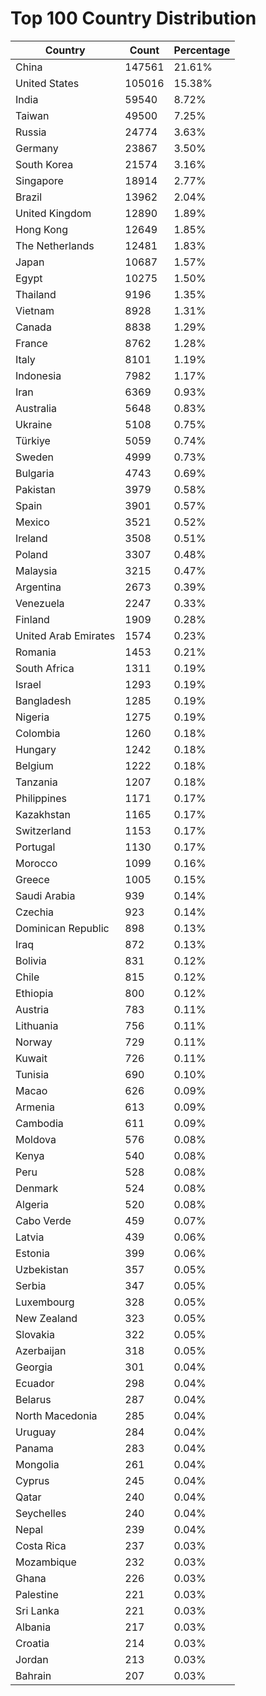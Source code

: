 # Top 100 Country Distribution
| Country | Count | Percentage |
|----|----|----|
| China | 147561 | 21.61% |
| United States | 105016 | 15.38% |
| India | 59540 | 8.72% |
| Taiwan | 49500 | 7.25% |
| Russia | 24774 | 3.63% |
| Germany | 23867 | 3.50% |
| South Korea | 21574 | 3.16% |
| Singapore | 18914 | 2.77% |
| Brazil | 13962 | 2.04% |
| United Kingdom | 12890 | 1.89% |
| Hong Kong | 12649 | 1.85% |
| The Netherlands | 12481 | 1.83% |
| Japan | 10687 | 1.57% |
| Egypt | 10275 | 1.50% |
| Thailand | 9196 | 1.35% |
| Vietnam | 8928 | 1.31% |
| Canada | 8838 | 1.29% |
| France | 8762 | 1.28% |
| Italy | 8101 | 1.19% |
| Indonesia | 7982 | 1.17% |
| Iran | 6369 | 0.93% |
| Australia | 5648 | 0.83% |
| Ukraine | 5108 | 0.75% |
| Türkiye | 5059 | 0.74% |
| Sweden | 4999 | 0.73% |
| Bulgaria | 4743 | 0.69% |
| Pakistan | 3979 | 0.58% |
| Spain | 3901 | 0.57% |
| Mexico | 3521 | 0.52% |
| Ireland | 3508 | 0.51% |
| Poland | 3307 | 0.48% |
| Malaysia | 3215 | 0.47% |
| Argentina | 2673 | 0.39% |
| Venezuela | 2247 | 0.33% |
| Finland | 1909 | 0.28% |
| United Arab Emirates | 1574 | 0.23% |
| Romania | 1453 | 0.21% |
| South Africa | 1311 | 0.19% |
| Israel | 1293 | 0.19% |
| Bangladesh | 1285 | 0.19% |
| Nigeria | 1275 | 0.19% |
| Colombia | 1260 | 0.18% |
| Hungary | 1242 | 0.18% |
| Belgium | 1222 | 0.18% |
| Tanzania | 1207 | 0.18% |
| Philippines | 1171 | 0.17% |
| Kazakhstan | 1165 | 0.17% |
| Switzerland | 1153 | 0.17% |
| Portugal | 1130 | 0.17% |
| Morocco | 1099 | 0.16% |
| Greece | 1005 | 0.15% |
| Saudi Arabia | 939 | 0.14% |
| Czechia | 923 | 0.14% |
| Dominican Republic | 898 | 0.13% |
| Iraq | 872 | 0.13% |
| Bolivia | 831 | 0.12% |
| Chile | 815 | 0.12% |
| Ethiopia | 800 | 0.12% |
| Austria | 783 | 0.11% |
| Lithuania | 756 | 0.11% |
| Norway | 729 | 0.11% |
| Kuwait | 726 | 0.11% |
| Tunisia | 690 | 0.10% |
| Macao | 626 | 0.09% |
| Armenia | 613 | 0.09% |
| Cambodia | 611 | 0.09% |
| Moldova | 576 | 0.08% |
| Kenya | 540 | 0.08% |
| Peru | 528 | 0.08% |
| Denmark | 524 | 0.08% |
| Algeria | 520 | 0.08% |
| Cabo Verde | 459 | 0.07% |
| Latvia | 439 | 0.06% |
| Estonia | 399 | 0.06% |
| Uzbekistan | 357 | 0.05% |
| Serbia | 347 | 0.05% |
| Luxembourg | 328 | 0.05% |
| New Zealand | 323 | 0.05% |
| Slovakia | 322 | 0.05% |
| Azerbaijan | 318 | 0.05% |
| Georgia | 301 | 0.04% |
| Ecuador | 298 | 0.04% |
| Belarus | 287 | 0.04% |
| North Macedonia | 285 | 0.04% |
| Uruguay | 284 | 0.04% |
| Panama | 283 | 0.04% |
| Mongolia | 261 | 0.04% |
| Cyprus | 245 | 0.04% |
| Qatar | 240 | 0.04% |
| Seychelles | 240 | 0.04% |
| Nepal | 239 | 0.04% |
| Costa Rica | 237 | 0.03% |
| Mozambique | 232 | 0.03% |
| Ghana | 226 | 0.03% |
| Palestine | 221 | 0.03% |
| Sri Lanka | 221 | 0.03% |
| Albania | 217 | 0.03% |
| Croatia | 214 | 0.03% |
| Jordan | 213 | 0.03% |
| Bahrain | 207 | 0.03% |

